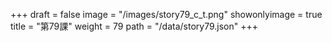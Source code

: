 +++
draft = false 
image = "/images/story79_c_t.png" 
showonlyimage = true 
title = "第79課" 
weight = 79 
path = "/data/story79.json" 
+++
